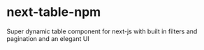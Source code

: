# next-table-npm

Super dynamic table component for next-js with built in filters and pagination and an elegant UI
